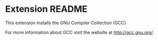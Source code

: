 # Extension README

This extension installs the GNU Compiler Collection (GCC)

For more information about GCC visit the website at http://gcc.gnu.org/

